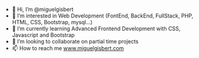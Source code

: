 - 👋 Hi, I’m @miguelgisbert
- 👀 I’m interested in Web Development (FontEnd, BackEnd, FullStack, PHP, HTML, CSS, Bootstrap, mysql...)
- 🌱 I’m currently learning Advanced Frontend Development with CSS, Javascript and Bootstrap
- 💞️ I’m looking to collaborate on partial time projects
- 📫 How to reach me www.miguelgisbert.com

<!---
miguelgisbert/miguelgisbert is a ✨ special ✨ repository because its `README.md` (this file) appears on your GitHub profile.
You can click the Preview link to take a look at your changes.
--->
